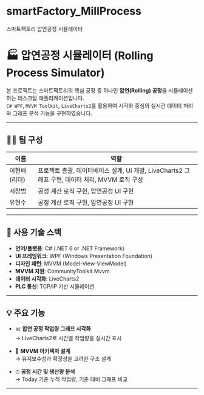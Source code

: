 # smartFactory_MillProcess
스마트팩토리 압연공정 시뮬레이터
# 🏭 압연공정 시뮬레이터 (Rolling Process Simulator)

본 프로젝트는 스마트팩토리의 핵심 공정 중 하나인 **압연(Rolling) 공정**을 시뮬레이션하는 데스크탑 애플리케이션입니다.  
`C# WPF`, `MVVM Toolkit`, `LiveCharts2`를 활용하여 시각화 중심의 실시간 데이터 처리와 그래프 분석 기능을 구현하였습니다.

---

## 👨‍💻 팀 구성

| 이름 | 역할 |
|------|------|
| 이현배 (리더) | 프로젝트 총괄, 데이터베이스 설계, UI 개발, LiveCharts2 그래프 구현, 데이터 처리, MVVM 로직 구성 |
| 서창범 | 공정 계산 로직 구현, 압연공정 UI 구현 |
| 유현수 | 공정 계산 로직 구현, 압연공정 UI 구현 |

---

## 🔧 사용 기술 스택

- **언어/플랫폼**: C# (.NET 6 or .NET Framework)
- **UI 프레임워크**: WPF (Windows Presentation Foundation)
- **디자인 패턴**: MVVM (Model-View-ViewModel)
- **MVVM 지원**: CommunityToolkit.Mvvm
- **데이터 시각화**: LiveCharts2
- **PLC 통신**: TCP/IP 기반 시뮬레이션

---

## 💡 주요 기능

- 📊 **압연 공정 작업량 그래프 시각화**  
  → LiveCharts2로 시간별 작업량을 실시간 표시

- 🧠 **MVVM 아키텍처 설계**  
  → 유지보수성과 확장성을 고려한 구조 설계

- ⏱ **공정 시간 및 생산량 분석**  
  → Today 기준 누적 작업량, 기준 대비 그래프 비교

---
